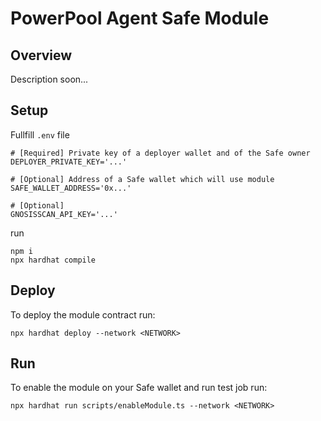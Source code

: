 # PowerPool Agent Safe Module

## Overview

Description soon...

## Setup

Fullfill `.env` file
```
# [Required] Private key of a deployer wallet and of the Safe owner
DEPLOYER_PRIVATE_KEY='...'

# [Optional] Address of a Safe wallet which will use module
SAFE_WALLET_ADDRESS='0x...'

# [Optional]
GNOSISSCAN_API_KEY='...'
```
run
```
npm i
npx hardhat compile
```

## Deploy

To deploy the module contract run:

```
npx hardhat deploy --network <NETWORK>
```

## Run

To enable the module on your Safe wallet and run test job run:

```
npx hardhat run scripts/enableModule.ts --network <NETWORK>
```
